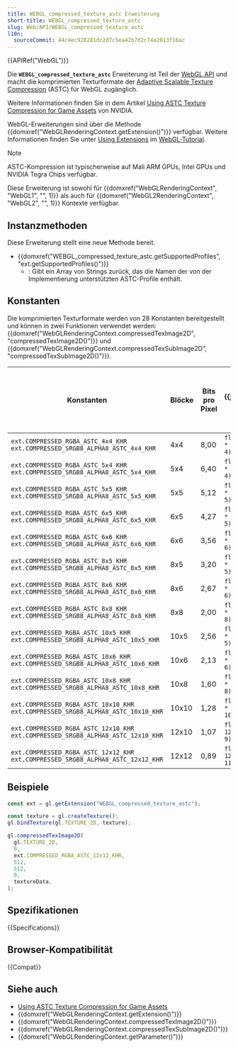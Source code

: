 ```yaml
---
title: WEBGL_compressed_texture_astc Erweiterung
short-title: WEBGL_compressed_texture_astc
slug: Web/API/WEBGL_compressed_texture_astc
l10n:
  sourceCommit: 44c4ec928281dc2d7c5ea42b7d2c74a2013f16ac
---
```


{{APIRef("WebGL")}}

Die **`WEBGL_compressed_texture_astc`** Erweiterung ist Teil der [WebGL API](/de/docs/Web/API/WebGL_API) und macht die komprimierten Texturformate der [Adaptive Scalable Texture Compression](https://en.wikipedia.org/wiki/Adaptive_Scalable_Texture_Compression) (ASTC) für WebGL zugänglich.

Weitere Informationen finden Sie in dem Artikel [Using ASTC Texture Compression for Game Assets](https://developer.nvidia.com/astc-texture-compression-for-game-assets) von NVIDIA.

WebGL-Erweiterungen sind über die Methode {{domxref("WebGLRenderingContext.getExtension()")}} verfügbar. Weitere Informationen finden Sie unter [Using Extensions](/de/docs/Web/API/WebGL_API/Using_Extensions) im [WebGL-Tutorial](/de/docs/Web/API/WebGL_API/Tutorial).

> [!NOTE]
> ASTC-Kompression ist typischerweise auf Mali ARM GPUs, Intel GPUs und NVIDIA Tegra Chips verfügbar.
>
> Diese Erweiterung ist sowohl für {{domxref("WebGLRenderingContext", "WebGL1", "", 1)}} als auch für {{domxref("WebGL2RenderingContext", "WebGL2", "", 1)}} Kontexte verfügbar.

## Instanzmethoden

Diese Erweiterung stellt eine neue Methode bereit.

- {{domxref("WEBGL_compressed_texture_astc.getSupportedProfiles", "ext.getSupportedProfiles()")}}
  - : Gibt ein Array von Strings zurück, das die Namen der von der Implementierung unterstützten ASTC-Profile enthält.

## Konstanten

Die komprimierten Texturformate werden von 28 Konstanten bereitgestellt und können in zwei Funktionen verwendet werden: {{domxref("WebGLRenderingContext.compressedTexImage2D", "compressedTexImage2D()")}} und {{domxref("WebGLRenderingContext.compressedTexSubImage2D", "compressedTexSubImage2D()")}}.

<table class="no-markdown">
  <thead>
    <tr>
      <th>Konstanten</th>
      <th>Blöcke</th>
      <th>Bits pro Pixel</th>
      <th>{{jsxref("ArrayBuffer")}} <code>byteLength</code></th>
      <th>Bytes wenn Höhe und Breite 512 sind</th>
    </tr>
  </thead>
  <tbody>
    <tr>
      <td>
        <code
          >ext.COMPRESSED_RGBA_ASTC_4x4_KHR<br />ext.COMPRESSED_SRGB8_ALPHA8_ASTC_4x4_KHR</code
        >
      </td>
      <td>4x4</td>
      <td>8,00</td>
      <td>
        <code>floor((width + 3) / 4) * floor((height + 3) / 4) * 16</code>
      </td>
      <td>262144</td>
    </tr>
    <tr>
      <td>
        <code
          >ext.COMPRESSED_RGBA_ASTC_5x4_KHR<br />ext.COMPRESSED_SRGB8_ALPHA8_ASTC_5x4_KHR</code
        >
      </td>
      <td>5x4</td>
      <td>6,40</td>
      <td>
        <code>floor((width + 4) / 5) * floor((height + 3) / 4) * 16</code>
      </td>
      <td>210944</td>
    </tr>
    <tr>
      <td>
        <code
          >ext.COMPRESSED_RGBA_ASTC_5x5_KHR<br />ext.COMPRESSED_SRGB8_ALPHA8_ASTC_5x5_KHR</code
        >
      </td>
      <td>5x5</td>
      <td>5,12</td>
      <td>
        <code>floor((width + 4) / 5) * floor((height + 4) / 5) * 16</code>
      </td>
      <td>169744</td>
    </tr>
    <tr>
      <td>
        <code
          >ext.COMPRESSED_RGBA_ASTC_6x5_KHR<br />ext.COMPRESSED_SRGB8_ALPHA8_ASTC_6x5_KHR</code
        >
      </td>
      <td>6x5</td>
      <td>4,27</td>
      <td>
        <code>floor((width + 5) / 6) * floor((height + 4) / 5) * 16</code>
      </td>
      <td>141728</td>
    </tr>
    <tr>
      <td>
        <code
          >ext.COMPRESSED_RGBA_ASTC_6x6_KHR<br />ext.COMPRESSED_SRGB8_ALPHA8_ASTC_6x6_KHR</code
        >
      </td>
      <td>6x6</td>
      <td>3,56</td>
      <td>
        <code>floor((width + 5) / 6) * floor((height + 5) / 6) * 16</code>
      </td>
      <td>118336</td>
    </tr>
    <tr>
      <td>
        <code
          >ext.COMPRESSED_RGBA_ASTC_8x5_KHR<br />ext.COMPRESSED_SRGB8_ALPHA8_ASTC_8x5_KHR</code
        >
      </td>
      <td>8x5</td>
      <td>3,20</td>
      <td>
        <code>floor((width + 7) / 8) * floor((height + 4) / 5) * 16</code>
      </td>
      <td>105472</td>
    </tr>
    <tr>
      <td>
        <code
          >ext.COMPRESSED_RGBA_ASTC_8x6_KHR<br />ext.COMPRESSED_SRGB8_ALPHA8_ASTC_8x6_KHR</code
        >
      </td>
      <td>8x6</td>
      <td>2,67</td>
      <td>
        <code>floor((width + 7) / 8) * floor((height + 5) / 6) * 16</code>
      </td>
      <td>88064</td>
    </tr>
    <tr>
      <td>
        <code
          >ext.COMPRESSED_RGBA_ASTC_8x8_KHR<br />ext.COMPRESSED_SRGB8_ALPHA8_ASTC_8x8_KHR</code
        >
      </td>
      <td>8x8</td>
      <td>2,00</td>
      <td>
        <code>floor((width + 7) / 8) * floor((height + 7) / 8) * 16</code>
      </td>
      <td>65536</td>
    </tr>
    <tr>
      <td>
        <code
          >ext.COMPRESSED_RGBA_ASTC_10x5_KHR<br />ext.COMPRESSED_SRGB8_ALPHA8_ASTC_10x5_KHR</code
        >
      </td>
      <td>10x5</td>
      <td>2,56</td>
      <td>
        <code>floor((width + 9) / 10) * floor((height + 4) / 5) * 16</code>
      </td>
      <td>85696</td>
    </tr>
    <tr>
      <td>
        <code
          >ext.COMPRESSED_RGBA_ASTC_10x6_KHR<br />ext.COMPRESSED_SRGB8_ALPHA8_ASTC_10x6_KHR</code
        >
      </td>
      <td>10x6</td>
      <td>2,13</td>
      <td>
        <code>floor((width + 9) / 10) * floor((height + 5) / 6) * 16</code>
      </td>
      <td>71552</td>
    </tr>
    <tr>
      <td>
        <code
          >ext.COMPRESSED_RGBA_ASTC_10x8_KHR<br />ext.COMPRESSED_SRGB8_ALPHA8_ASTC_10x8_KHR</code
        >
      </td>
      <td>10x8</td>
      <td>1,60</td>
      <td>
        <code>floor((width + 9) / 10) * floor((height + 7) / 8) * 16</code>
      </td>
      <td>53248</td>
    </tr>
    <tr>
      <td>
        <code
          >ext.COMPRESSED_RGBA_ASTC_10x10_KHR<br />ext.COMPRESSED_SRGB8_ALPHA8_ASTC_10x10_KHR</code
        >
      </td>
      <td>10x10</td>
      <td>1,28</td>
      <td>
        <code>floor((width + 9) / 10) * floor((height + 9) / 10) * 16</code>
      </td>
      <td>43264</td>
    </tr>
    <tr>
      <td>
        <code
          >ext.COMPRESSED_RGBA_ASTC_12x10_KHR<br />ext.COMPRESSED_SRGB8_ALPHA8_ASTC_12x10_KHR</code
        >
      </td>
      <td>12x10</td>
      <td>1,07</td>
      <td>
        <code>floor((width + 11) / 12) * floor((height + 9) / 10) * 16</code>
      </td>
      <td>35776</td>
    </tr>
    <tr>
      <td>
        <code
          >ext.COMPRESSED_RGBA_ASTC_12x12_KHR<br />ext.COMPRESSED_SRGB8_ALPHA8_ASTC_12x12_KHR</code
        >
      </td>
      <td>12x12</td>
      <td>0,89</td>
      <td>
        <code>floor((width + 11) / 12) * floor((height + 11) / 12) * 16</code>
      </td>
      <td>29584</td>
    </tr>
  </tbody>
</table>

## Beispiele

```js
const ext = gl.getExtension("WEBGL_compressed_texture_astc");

const texture = gl.createTexture();
gl.bindTexture(gl.TEXTURE_2D, texture);

gl.compressedTexImage2D(
  gl.TEXTURE_2D,
  0,
  ext.COMPRESSED_RGBA_ASTC_12x12_KHR,
  512,
  512,
  0,
  textureData,
);
```

## Spezifikationen

{{Specifications}}

## Browser-Kompatibilität

{{Compat}}

## Siehe auch

- [Using ASTC Texture Compression for Game Assets](https://developer.nvidia.com/astc-texture-compression-for-game-assets)
- {{domxref("WebGLRenderingContext.getExtension()")}}
- {{domxref("WebGLRenderingContext.compressedTexImage2D()")}}
- {{domxref("WebGLRenderingContext.compressedTexSubImage2D()")}}
- {{domxref("WebGLRenderingContext.getParameter()")}}
